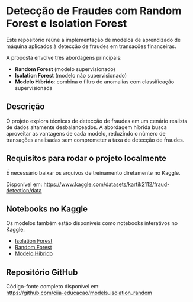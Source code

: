 # Detecção de Fraudes com Random Forest e Isolation Forest

Este repositório reúne a implementação de modelos de aprendizado de máquina aplicados à detecção de fraudes em transações financeiras.

A proposta envolve três abordagens principais:

- **Random Forest** (modelo supervisionado)
- **Isolation Forest** (modelo não supervisionado)
- **Modelo Híbrido**: combina o filtro de anomalias com classificação supervisionada

## Descrição

O projeto explora técnicas de detecção de fraudes em um cenário realista de dados altamente desbalanceados. A abordagem híbrida busca aproveitar as vantagens de cada modelo, reduzindo o número de transações analisadas sem comprometer a taxa de detecção de fraudes.

## Requisitos para rodar o projeto localmente

É necessário baixar os arquivos de treinamento diretamente no Kaggle.

Disponível em: https://www.kaggle.com/datasets/kartik2112/fraud-detection/data

## Notebooks no Kaggle

Os modelos também estão disponíveis como notebooks interativos no Kaggle:

- [Isolation Forest](https://www.kaggle.com/code/danilonaves/detector-de-fraudes-isolation-forest)
- [Random Forest](https://www.kaggle.com/code/danilonaves/detector-de-fraudes-randomforest)
- [Modelo Híbrido](https://www.kaggle.com/code/danilonaves/detector-de-fraudes-randomforest-e-isolation)

## Repositório GitHub

Código-fonte completo disponível em:  
https://github.com/ciia-educacao/models_isolation_random
